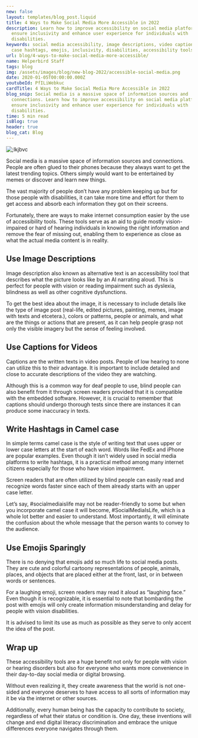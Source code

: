 ```yaml
---
new: false
layout: templates/blog_post.liquid
title: 4 Ways to Make Social Media More Accessible in 2022
description: Learn how to improve accessibility on social media platforms to
  ensure inclusivity and enhance user experience for individuals with
  disabilities.
keywords: social media accessibility, image descriptions, video captions, camel
  case hashtags, emojis, inclusivity, disabilities, accessibility tools
url: blog/4-ways-to-make-social-media-more-accessible/
name: Helperbird Staff
tags: blog
img: /assets/images/blog/new-blog-2022/accessible-social-media.png
date: 2020-01-05T00:00:00.000Z
youtubeId: PfILiWebkuc
cardTitle: 4 Ways to Make Social Media More Accessible in 2022
blog_snip: Social media is a massive space of information sources and
  connections. Learn how to improve accessibility on social media platforms to
  ensure inclusivity and enhance user experience for individuals with
  disabilities.
time: 5 min read
isBlog: true
header: true
blog_cat: Blog
---
```

![;lkjbvc](assets/images2/uploads/add-a-heading.png "mnbvcx")

Social media is a massive space of information sources and connections. People are often glued to
their phones because they always want to get the latest trending topics. Others simply would want to
be entertained by memes or discover and learn new things.

The vast majority of people don’t have any problem keeping up but for those people with
disabilities, it can take more time and effort for them to get access and absorb each information
they got on their screens.

Fortunately, there are ways to make internet consumption easier by the use of accessibility tools.
These tools serve as an aid to guide mostly vision-impaired or hard of hearing individuals in
knowing the right information and remove the fear of missing out, enabling them to experience as
close as what the actual media content is in reality.





## Use Image Descriptions

Image description also known as alternative text is an accessibility tool that describes what the
picture looks like by an AI narrating aloud. This is perfect for people with vision or reading
impairment such as dyslexia, blindness as well as other cognitive dysfunctions.

To get the best idea about the image, it is necessary to include details like the type of image post
(real-life, edited pictures, painting, memes, image with texts and etcetera.), colors or patterns,
people or animals, and what are the things or actions that are present, as it can help people grasp
not only the visible imagery but the sense of feeling involved.

## Use Captions for Videos

Captions are the written texts in video posts. People of low hearing to none can utilize this to
their advantage. It is important to include detailed and close to accurate descriptions of the video
they are watching.

Although this is a common way for deaf people to use, blind people can also benefit from it through
screen readers provided that it is compatible with the embedded software. However, it is crucial to
remember that captions should undergo thorough tests since there are instances it can produce some
inaccuracy in texts.

## Write Hashtags in Camel case

In simple terms camel case is the style of writing text that uses upper or lower case letters at the
start of each word. Words like FedEx and iPhone are popular examples. Even though it isn’t widely
used in social media platforms to write hashtags, it is a practical method among many internet
citizens especially for those who have vision impairment.

Screen readers that are often utilized by blind people can easily read and recognize words faster
since each of them already starts with an upper case letter.

Let’s say, #socialmediaislife may not be reader-friendly to some but when you incorporate camel case
it will become, #SocialMediaIsLife, which is a whole lot better and easier to understand. Most
importantly, it will eliminate the confusion about the whole message that the person wants to convey
to the audience.

## Use Emojis Sparingly

There is no denying that emojis add so much life to social media posts. They are cute and colorful
cartoony representations of people, animals, places, and objects that are placed either at the
front, last, or in between words or sentences.

For a laughing emoji, screen readers may read it aloud as “laughing face.” Even though it is
recognizable, it is essential to note that bombarding the post with emojis will only create
information misunderstanding and delay for people with vision disabilities.

It is advised to limit its use as much as possible as they serve to only accent the idea of the
post.

## Wrap up

These accessibility tools are a huge benefit not only for people with vision or hearing disorders
but also for everyone who wants more convenience in their day-to-day social media or digital
browsing.

Without even realizing it, they create awareness that the world is not one-sided and everyone
deserves to have access to all sorts of information may it be via the internet or other sources.

Additionally, every human being has the capacity to contribute to society, regardless of what their
status or condition is. One day, these inventions will change and end digital literacy
discrimination and embrace the unique differences everyone navigates through them.